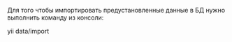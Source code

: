 Для того чтобы импортировать предустановленные данные в БД нужно выполнить команду из консоли:

yii data/import
